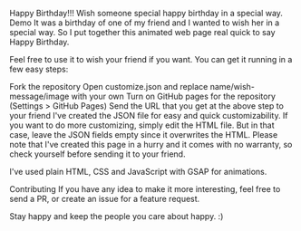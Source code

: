 Happy Birthday!!!
Wish someone special happy birthday in a special way.
Demo
It was a birthday of one of my friend and I wanted to wish her in a special way. So I put together this animated web page real quick to say Happy Birthday.

Feel free to use it to wish your friend if you want. You can get it running in a few easy steps:

Fork the repository
Open customize.json and replace name/wish-message/image with your own
Turn on GitHub pages for the repository (Settings > GitHub Pages)
Send the URL that you get at the above step to your friend
I've created the JSON file for easy and quick customizability. If you want to do more customizing, simply edit the HTML file. But in that case, leave the JSON fields empty since it overwrites the HTML. Please note that I've created this page in a hurry and it comes with no warranty, so check yourself before sending it to your friend.

I've used plain HTML, CSS and JavaScript with GSAP for animations.

Contributing
If you have any idea to make it more interesting, feel free to send a PR, or create an issue for a feature request.

Stay happy and keep the people you care about happy. :)